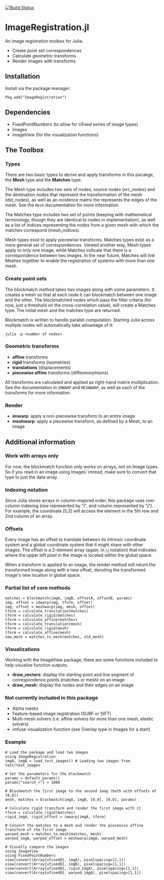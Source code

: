 [![Build Status](https://travis-ci.org/seung-lab/ImageRegistration.jl.svg?branch=master)](https://travis-ci.org/seung-lab/ImageRegistration.jl)

# ImageRegistration.jl
An image registration toolbox for Julia. 

* Create point set correspondences
* Calculate geometric transforms
* Render images with transforms

## Installation
Install via the package manager:
```
Pkg.add("ImageRegistration")
```

## Dependencies
* FixedPointNumbers (to allow for Ufixed series of image types)
* Images 
* ImageView (for the visualization functions)

## The Toolbox
### Types
There are two basic types to derive and apply transforms in this pacakge, the **Mesh** type and the **Matches** type. 

The Mesh type includes two sets of nodes, source nodes (src_nodes) and the destination nodes that represent the transformation of the mesh (dst_nodes), as well as an incidence matrix the represents the edges of the mesh. See the `Mesh` documentation for more information.

The Matches type includes two set of points (keeping with mathematical terminology, though they are identical to nodes in implementation), as well as a list of indices representing the nodes from a given mesh with which the matches correspond (mesh_indices).

Mesh types exist to apply piecewise transforms. Matches types exist as a more general set of correspondences. Viewed another way, Mesh types apply to only one image, while Matches indicate that there is a correspondence between two images. In the near future, Matches will link Meshes together to enable the registration of systems with more than one mesh.

### Create point sets
The blockmatch method takes two images along with some parameters. It creates a mesh so that at each node it can blockmatch between one image and the other. The blockmatched nodes which pass the filter criteria (for now, just a threshold on the cross-correlation value), will create a Matches type. The initial mesh and the matches type are returned.

Blockmatch is written to handle parallel computation. Starting Julia across multiple nodes will automatically take advantage of it:
```
julia -p <number of nodes>
```

### Geometric transforms

* **affine** transforms
* **rigid** transforms (isometries)
* **translations** (displacements)
* **piecewise affine** transforms (diffeomorphisms)
 
All transforms are calculated and applied as right-hand matrix mulitplication. See the documentation in `IMWARP` and `MESHWARP`, as well as each of the transforms for more information.

### Render

* **imwarp**: apply a non-piecewise transform to an entire image
* **meshwarp**: apply a piecewise transform, as defined by a Mesh, to an image

## Additional information
### Work with arrays only
For now, the blockmatch function only works on arrays, not on Image types. So if you read in an image using Images' imread, make sure to convert that type to just the data array.

### Indexing notation
Since Julia stores arrays in column-majored order, this package uses row-column indexing (row represented by "i", and column represented by "j"). For example, the coordinate [5,2] will access the element in the 5th row and 2nd column of an array.

### Offsets
Every image has an offset to translate between its intrinsic coordinate system and a global coordinate system that it might share with other images. The offset is a 2-element array (again, in i,j notation) that indicates where the upper left pixel in the image is located within the global space.

When a transform is applied to an image, the render method will return the transformed image along with a new offset, denoting the transformed image's new location in global space.

### Partial list of core methods
```
matches = blockmatch(imgA, imgB, offsetA, offsetB, params)
img, offset = imwarp(img, tform, offset)
img, offset = meshwarp(img, mesh, offset)
tform = calculate_translation(matches)
tform = calculate_rigid(matches)
tform = calculate_affine(matches)
tform = calculate_translation(mesh)
tform = calculate_rigid(mesh)
tform = calculate_affine(mesh)
new_mesh = matches_to_mesh(matches, old_mesh)
```
### Visualizations
Working with the ImageView package, there are some functions included to help visualize function outputs.

* **draw_vectors**: display the starting point and line segment of correspondence points (matches or mesh) on an image
* **draw_mesh**: display the nodes and their edges on an image

### Not currently included in this package
* Alpha masks
* Feature-based image registration (SURF or SIFT)
* Multi-mesh solvers (i.e. affine solvers for more than one mesh, elastic solvers)
* imfuse visualization function (see Overlay type in Images for a start)

### Example
```
# Load the package and load two images
using ImageRegistration
imgA, imgB = load_test_images() # Loading two images from test/test_images

# Set the parameters for the blockmatch
params = default_params()
params["search_r"] = 1000

# Blockmatch the first image to the second imag (both with offsets of [0,0])
mesh, matches = blockmatch(imgA, imgB, [0,0], [0,0], params)

# Calculate rigid transform and render the first image with it
tform = calculate_rigid(matches)
rigid_imgA, rigid_offset = imwarp(imgA, tform)

# Convert the matches to a mesh and render the piecewise affine transform of the first image
warped_mesh = matches_to_mesh(matches, mesh)
warped_imgA, warped_offset = meshwarp(imgA, warped_mesh)

# Visually compare the images
using ImageView
using FixedPointNumbers
view(convert(Array{ufixed8}, imgA), pixelspacing=[1,1])
view(convert(Array{ufixed8}, imgB), pixelspacing=[1,1])
view(convert(Array{ufixed8}, rigid_imgA), pixelspacing=[1,1])
view(convert(Array{ufixed8}, warped_imgA), pixelspacing=[1,1])
```
